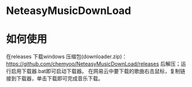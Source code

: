 # NeteasyMusicDownLoad
# 如何使用
在releases 下载windows 压缩包(downloader.zip)：https://github.com/chemyoo/NeteasyMusicDownLoad/releases 后解压；运行启用下载器.bat即可启动下载器。
在网易云中要下载的歌曲右击鼠标，复制链接到下载器，单击下载即可完成音乐下载。
